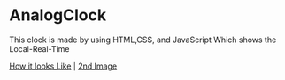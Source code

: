 # AnalogClock

This clock is made by using HTML,CSS, and JavaScript Which shows the Local-Real-Time <br />


[How it looks Like](Clock_Using_HTML_CSS_JS/ClockOutputPic1.jpeg) | [2nd Image](Clock_Using_HTML_CSS_JS/ClockOutputPic2.jpeg)
